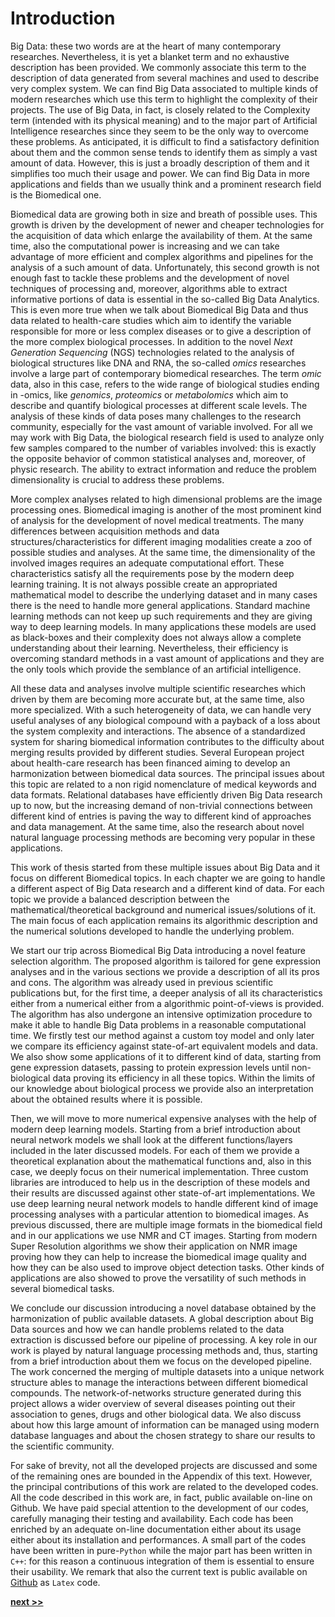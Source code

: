 # Introduction

Big Data: these two words are at the heart of many contemporary researches.
Nevertheless, it is yet a blanket term and no exhaustive description has been provided.
We commonly associate this term to the description of data generated from several machines and used to describe very complex system.
We can find Big Data associated to multiple kinds of modern researches which use this term to highlight the complexity of their projects.
The use of Big Data, in fact, is closely related to the Complexity term (intended with its physical meaning) and to the major part of Artificial Intelligence researches since they seem to be the only way to overcome these problems.
As anticipated, it is difficult to find a satisfactory definition about them and the common sense tends to identify them as simply a vast amount of data.
However, this is just a broadly description of them and it simplifies too much their usage and power.
We can find Big Data in more applications and fields than we usually think and a prominent research field is the Biomedical one.

Biomedical data are growing both in size and breath of possible uses.
This growth is driven by the development of newer and cheaper technologies for the acquisition of data which enlarge the availability of them.
At the same time, also the computational power is increasing and we can take advantage of more efficient and complex algorithms and pipelines for the analysis of a such amount of data.
Unfortunately, this second growth is not enough fast to tackle these problems and the development of novel techniques of processing and, moreover, algorithms able to extract informative portions of data is essential in the so-called Big Data Analytics.
This is even more true when we talk about Biomedical Big Data and thus data related to health-care studies which aim to identify the variable responsible for more or less complex diseases or to give a description of the more complex biological processes.
In addition to the novel *Next Generation Sequencing* (NGS) technologies related to the analysis of biological structures like DNA and RNA, the so-called *omics* researches involve a large part of contemporary biomedical researches.
The term *omic* data, also in this case, refers to the wide range of biological studies ending in -omics, like *genomics*, *proteomics* or *metabolomics* which aim to describe and quantify biological processes at different scale levels.
The analysis of these kinds of data poses many challenges to the research community, especially for the vast amount of variable involved.
For all we may work with Big Data, the biological research field is used to analyze only few samples compared to the number of variables involved: this is exactly the opposite behavior of common statistical analyses and, moreover, of physic research.
The ability to extract information and reduce the problem dimensionality is crucial to address these problems.

More complex analyses related to high dimensional problems are the image processing ones.
Biomedical imaging is another of the most prominent kind of analysis for the development of novel medical treatments.
The many differences between acquisition methods and data structures/characteristics for different imaging modalities create a zoo of possible studies and analyses.
At the same time, the dimensionality of the involved images requires an adequate computational effort.
These characteristics satisfy all the requirements pose by the modern deep learning training.
It is not always possible create an appropriated mathematical model to describe the underlying dataset and in many cases there is the need to handle more general applications.
Standard machine learning methods can not keep up such requirements and they are giving way to deep learning models.
In many applications these models are used as black-boxes and their complexity does not always allow a complete understanding about their learning.
Nevertheless, their efficiency is overcoming standard methods in a vast amount of applications and they are the only tools which provide the semblance of an artificial intelligence.

All these data and analyses involve multiple scientific researches which driven by them are becoming more accurate but, at the same time, also more specialized.
With a such heterogeneity of data, we can handle very useful analyses of any biological compound with a payback of a loss about the system complexity and interactions.
The absence of a standardized system for sharing biomedical information contributes to the difficulty about merging results provided by different studies.
Several European project about health-care research has been financed aiming to develop an harmonization between biomedical data sources.
The principal issues about this topic are related to a non rigid nomenclature of medical keywords and data formats.
Relational databases have efficiently driven Big Data research up to now, but the increasing demand of non-trivial connections between different kind of entries is paving the way to different kind of approaches and data management.
At the same time, also the research about novel natural language processing methods are becoming very popular in these applications.

This work of thesis started from these multiple issues about Big Data and it focus on different Biomedical topics.
In each chapter we are going to handle a different aspect of Big Data research and a different kind of data.
For each topic we provide a balanced description between the mathematical/theoretical background and numerical issues/solutions of it.
The main focus of each application remains its algorithmic description and the numerical solutions developed to handle the underlying problem.

We start our trip across Biomedical Big Data introducing a novel feature selection algorithm.
The proposed algorithm is tailored for gene expression analyses and in the various sections we provide a description of all its pros and cons.
The algorithm was already used in previous scientific publications but, for the first time, a deeper analysis of all its characteristics either from a numerical either from a algorithmic point-of-views is provided.
The algorithm has also undergone an intensive optimization procedure to make it able to handle Big Data problems in a reasonable computational time.
We firstly test our method against a custom toy model and only later we compare its efficiency against state-of-art equivalent models and data.
We also show some applications of it to different kind of data, starting from gene expression datasets, passing to protein expression levels until non-biological data proving its efficiency in all these topics.
Within the limits of our knowledge about biological process we provide also an interpretation about the obtained results where it is possible.

Then, we will move to more numerical expensive analyses with the help of modern deep learning models.
Starting from a brief introduction about neural network models we shall look at the different functions/layers included in the later discussed models.
For each of them we provide a theoretical explanation about the mathematical functions and, also in this case, we deeply focus on their numerical implementation.
Three custom libraries are introduced to help us in the description of these models and their results are discussed against other state-of-art implementations.
We use deep learning neural network models to handle different kind of image processing analyses with a particular attention to biomedical images.
As previous discussed, there are multiple image formats in the biomedical field and in our applications we use NMR and CT images.
Starting from modern Super Resolution algorithms we show their application on NMR image proving how they can help to increase the biomedical image quality and how they can be also used to improve object detection tasks.
Other kinds of applications are also showed to prove the versatility of such methods in several biomedical tasks.

We conclude our discussion introducing a novel database obtained by the harmonization of public available datasets.
A global description about Big Data sources and how we can handle problems related to the data extraction is discussed before our pipeline of processing.
A key role in our work is played by natural language processing methods and, thus, starting from a brief introduction about them we focus on the developed pipeline.
The work concerned the merging of multiple datasets into a unique network structure ables to manage the interactions between different biomedical compounds.
The network-of-networks structure generated during this project allows a wider overview of several diseases pointing out their association to genes, drugs and other biological data.
We also discuss about how this large amount of information can be managed using modern database languages and about the chosen strategy to share our results to the scientific community.

For sake of brevity, not all the developed projects are discussed and some of the remaining ones are bounded in the Appendix of this text.
However, the principal contributions of this work are related to the developed codes.
All the code described in this work are, in fact, public available on-line on Github.
We have paid special attention to the development of our codes, carefully managing their testing and availability.
Each code has been enriched by an adequate on-line documentation either about its usage either about its installation and performances.
A small part of the codes have been written in pure-`Python` while the major part has been written in `C++`: for this reason a continuous integration of them is essential to ensure their usability.
We remark that also the current text is public available on [Github](https://github.com/Nico-Curti/PhDthesis) as `Latex` code.

[**next >>**](./Chapter1/README.md)
